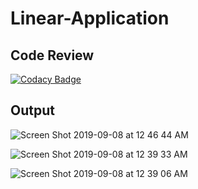 # Linear-Application

## Code Review 

[![Codacy Badge](https://api.codacy.com/project/badge/Grade/7f468f70347d4e0bac47e93836643c72)](https://www.codacy.com/manual/Java-Squad/Linear_Equation_Application?utm_source=github.com&amp;utm_medium=referral&amp;utm_content=Java-Squad/Linear_Equation_Application&amp;utm_campaign=Badge_Grade)


## Output

![Screen Shot 2019-09-08 at 12 46 44 AM](https://user-images.githubusercontent.com/34743233/66387288-4e2d0f00-e9e1-11e9-92d7-89ebb134bd1e.png)

![Screen Shot 2019-09-08 at 12 39 33 AM](https://user-images.githubusercontent.com/34743233/66387303-54bb8680-e9e1-11e9-8b37-14e91a77f8d5.png)

![Screen Shot 2019-09-08 at 12 39 06 AM](https://user-images.githubusercontent.com/34743233/66387315-5a18d100-e9e1-11e9-81c6-d3c3b5600a32.png)



